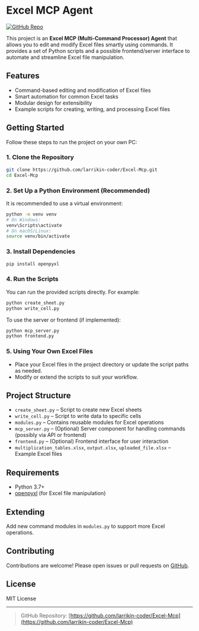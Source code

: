 # Excel MCP Agent

[![GitHub Repo](https://img.shields.io/badge/GitHub-Excel--Mcp-blue?logo=github)](https://github.com/larrikin-coder/Excel-Mcp)

This project is an **Excel MCP (Multi-Command Processor) Agent** that allows you to edit and modify Excel files smartly using commands. It provides a set of Python scripts and a possible frontend/server interface to automate and streamline Excel file manipulation.

## Features
- Command-based editing and modification of Excel files
- Smart automation for common Excel tasks
- Modular design for extensibility
- Example scripts for creating, writing, and processing Excel files

## Getting Started

Follow these steps to run the project on your own PC:

### 1. Clone the Repository

```bash
git clone https://github.com/larrikin-coder/Excel-Mcp.git
cd Excel-Mcp
```

### 2. Set Up a Python Environment (Recommended)

It is recommended to use a virtual environment:

```bash
python -m venv venv
# On Windows:
venv\Scripts\activate
# On macOS/Linux:
source venv/bin/activate
```

### 3. Install Dependencies

```bash
pip install openpyxl
```

### 4. Run the Scripts

You can run the provided scripts directly. For example:

```bash
python create_sheet.py
python write_cell.py
```

To use the server or frontend (if implemented):

```bash
python mcp_server.py
python frontend.py
```

### 5. Using Your Own Excel Files

- Place your Excel files in the project directory or update the script paths as needed.
- Modify or extend the scripts to suit your workflow.

## Project Structure
- `create_sheet.py` – Script to create new Excel sheets
- `write_cell.py` – Script to write data to specific cells
- `modules.py` – Contains reusable modules for Excel operations
- `mcp_server.py` – (Optional) Server component for handling commands (possibly via API or frontend)
- `frontend.py` – (Optional) Frontend interface for user interaction
- `multiplication_tables.xlsx`, `output.xlsx`, `uploaded_file.xlsx` – Example Excel files

## Requirements
- Python 3.7+
- [openpyxl](https://pypi.org/project/openpyxl/) (for Excel file manipulation)

## Extending
Add new command modules in `modules.py` to support more Excel operations.

## Contributing
Contributions are welcome! Please open issues or pull requests on [GitHub](https://github.com/larrikin-coder/Excel-Mcp).

## License
MIT License

---

> GitHub Repository: [https://github.com/larrikin-coder/Excel-Mcp](https://github.com/larrikin-coder/Excel-Mcp) 